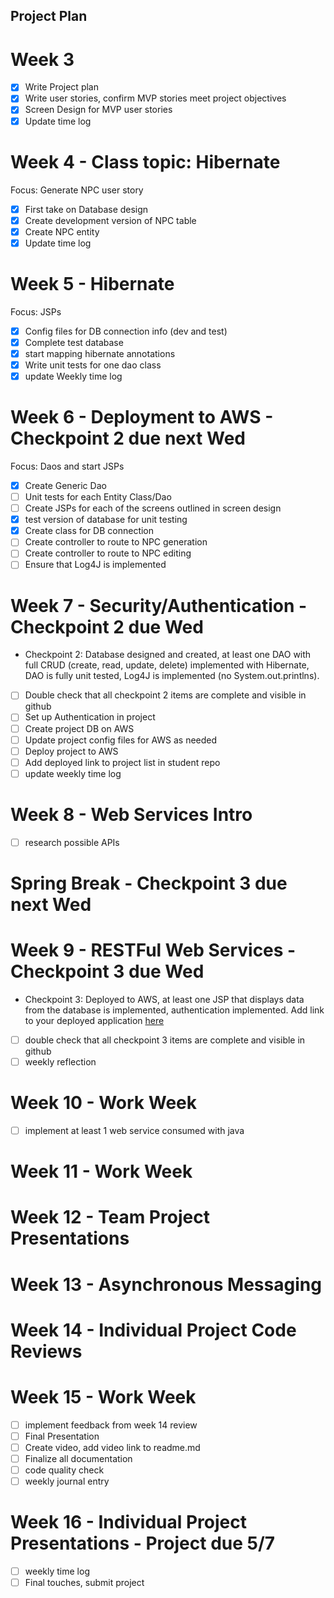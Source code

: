 ## Project Plan

# Week 3
 - [x] Write Project plan
 - [x] Write user stories, confirm MVP stories meet project objectives
 - [x] Screen Design for MVP user stories
 - [x] Update time log
 
# Week 4 - Class topic: Hibernate
Focus: Generate NPC user story
 - [x] First take on Database design
 - [x] Create development version of NPC table
 - [x] Create NPC entity
 - [x] Update time log
 
# Week 5 - Hibernate
Focus: JSPs
- [x] Config files for DB connection info (dev and test)
- [x] Complete test database
- [x] start mapping hibernate annotations
- [x] Write unit tests for one dao class
- [x] update Weekly time log

# Week 6 - Deployment to AWS - Checkpoint 2 due next Wed
Focus: Daos and start JSPs
- [x] Create Generic Dao
- [ ] Unit tests for each Entity Class/Dao
- [ ] Create JSPs for each of the screens outlined in screen design
- [x] test version of database for unit testing
- [x] Create class for DB connection
- [ ] Create controller to route to NPC generation
- [ ] Create controller to route to NPC editing
- [ ] Ensure that Log4J is implemented

# Week 7 - Security/Authentication - Checkpoint 2 due Wed
- Checkpoint 2: Database designed and created, at least one DAO with full CRUD (create, read, update, delete) 
  implemented with Hibernate, DAO is fully unit tested, Log4J is implemented (no System.out.printlns).
- [ ] Double check that all checkpoint 2 items are complete and visible in github
- [ ] Set up Authentication in project
- [ ] Create project DB on AWS
- [ ] Update project config files for AWS as needed
- [ ] Deploy project to AWS
- [ ] Add deployed link to project list in student repo
- [ ] update weekly time log

# Week 8 - Web Services Intro
- [ ] research possible APIs

# Spring Break - Checkpoint 3 due next Wed

# Week 9 - RESTFul Web Services - Checkpoint 3 due Wed
- Checkpoint 3: Deployed to AWS, at least one JSP that displays data from the database is implemented, 
  authentication implemented. Add link to your deployed application [here](https://github.com/mad-ent-java-s24/student/blob/main/IndividualProjects.md)
- [ ] double check that all checkpoint 3 items are complete and visible in github
- [ ] weekly reflection

# Week 10 - Work Week
- [ ] implement at least 1 web service consumed with java

# Week 11 - Work Week

# Week 12 - Team Project Presentations

# Week 13 - Asynchronous Messaging

# Week 14 - Individual Project Code Reviews

# Week 15 - Work Week
- [ ] implement feedback from week 14 review
- [ ] Final Presentation
- [ ] Create video, add video link to readme.md
- [ ] Finalize all documentation
- [ ] code quality check
- [ ] weekly journal entry

# Week 16 - Individual Project Presentations - Project due 5/7
- [ ] weekly time log
- [ ] Final touches, submit project 